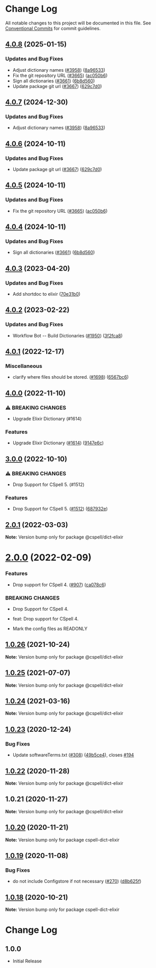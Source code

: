 # Change Log

All notable changes to this project will be documented in this file.
See [Conventional Commits](https://conventionalcommits.org) for commit guidelines.

## [4.0.8](https://github.com/holtskinner/cspell-dicts/compare/@cspell/dict-elixir-v4.0.7...@cspell/dict-elixir@4.0.8) (2025-01-15)


### Updates and Bug Fixes

* Adjust dictionary names ([#3958](https://github.com/holtskinner/cspell-dicts/issues/3958)) ([8a96533](https://github.com/holtskinner/cspell-dicts/commit/8a96533bec21280103740868b81559437c413501))
* Fix the git repository URL ([#3665](https://github.com/holtskinner/cspell-dicts/issues/3665)) ([ac050b6](https://github.com/holtskinner/cspell-dicts/commit/ac050b697d57820109995e92fac5ccc32ced1723))
* Sign all dictionaries ([#3661](https://github.com/holtskinner/cspell-dicts/issues/3661)) ([6b8d560](https://github.com/holtskinner/cspell-dicts/commit/6b8d560cf51a593458ce42bca415859f872cfc97))
* Update package git url ([#3667](https://github.com/holtskinner/cspell-dicts/issues/3667)) ([629c7d0](https://github.com/holtskinner/cspell-dicts/commit/629c7d0a5e1bacad1d3874b1f8372edc3494ef97))

## [4.0.7](https://github.com/streetsidesoftware/cspell-dicts/compare/@cspell/dict-elixir@4.0.6...@cspell/dict-elixir@4.0.7) (2024-12-30)


### Updates and Bug Fixes

* Adjust dictionary names ([#3958](https://github.com/streetsidesoftware/cspell-dicts/issues/3958)) ([8a96533](https://github.com/streetsidesoftware/cspell-dicts/commit/8a96533bec21280103740868b81559437c413501))

## [4.0.6](https://github.com/streetsidesoftware/cspell-dicts/compare/@cspell/dict-elixir@4.0.5...@cspell/dict-elixir@4.0.6) (2024-10-11)


### Updates and Bug Fixes

* Update package git url ([#3667](https://github.com/streetsidesoftware/cspell-dicts/issues/3667)) ([629c7d0](https://github.com/streetsidesoftware/cspell-dicts/commit/629c7d0a5e1bacad1d3874b1f8372edc3494ef97))

## [4.0.5](https://github.com/streetsidesoftware/cspell-dicts/compare/@cspell/dict-elixir@4.0.4...@cspell/dict-elixir@4.0.5) (2024-10-11)


### Updates and Bug Fixes

* Fix the git repository URL ([#3665](https://github.com/streetsidesoftware/cspell-dicts/issues/3665)) ([ac050b6](https://github.com/streetsidesoftware/cspell-dicts/commit/ac050b697d57820109995e92fac5ccc32ced1723))

## [4.0.4](https://github.com/streetsidesoftware/cspell-dicts/compare/@cspell/dict-elixir@4.0.3...@cspell/dict-elixir@4.0.4) (2024-10-11)


### Updates and Bug Fixes

* Sign all dictionaries ([#3661](https://github.com/streetsidesoftware/cspell-dicts/issues/3661)) ([6b8d560](https://github.com/streetsidesoftware/cspell-dicts/commit/6b8d560cf51a593458ce42bca415859f872cfc97))

## [4.0.3](https://github.com/streetsidesoftware/cspell-dicts/compare/@cspell/dict-elixir@4.0.2...@cspell/dict-elixir@4.0.3) (2023-04-20)


### Updates and Bug Fixes

* Add shortdoc to elixir ([70e31b0](https://github.com/streetsidesoftware/cspell-dicts/commit/70e31b0636bb7fa2f50986c5766fab899098deb3))

## [4.0.2](https://github.com/streetsidesoftware/cspell-dicts/compare/@cspell/dict-elixir@4.0.1...@cspell/dict-elixir@4.0.2) (2023-02-22)


### Updates and Bug Fixes

* Workflow Bot -- Build Dictionaries ([#1950](https://github.com/streetsidesoftware/cspell-dicts/issues/1950)) ([3f2fca8](https://github.com/streetsidesoftware/cspell-dicts/commit/3f2fca8b64c800723cc572f5ef83e92d5ec64673))

## [4.0.1](https://github.com/streetsidesoftware/cspell-dicts/compare/@cspell/dict-elixir@4.0.0...@cspell/dict-elixir@4.0.1) (2022-12-17)


### Miscellaneous

* clarify where files should be stored. ([#1698](https://github.com/streetsidesoftware/cspell-dicts/issues/1698)) ([6567bc6](https://github.com/streetsidesoftware/cspell-dicts/commit/6567bc62130404cb32945bdcc3bf07316c839396))

## [4.0.0](https://github.com/streetsidesoftware/cspell-dicts/compare/@cspell/dict-elixir@3.0.0...@cspell/dict-elixir@4.0.0) (2022-11-10)


### ⚠ BREAKING CHANGES

* Upgrade Elixir Dictionary (#1614)

### Features

* Upgrade Elixir Dictionary ([#1614](https://github.com/streetsidesoftware/cspell-dicts/issues/1614)) ([9147e6c](https://github.com/streetsidesoftware/cspell-dicts/commit/9147e6c81a3fb6b67c28a673bcaa5d0d6d5fe558))

## [3.0.0](https://github.com/streetsidesoftware/cspell-dicts/compare/@cspell/dict-elixir@2.0.1...@cspell/dict-elixir@3.0.0) (2022-10-10)


### ⚠ BREAKING CHANGES

* Drop Support for CSpell 5. (#1512)

### Features

* Drop Support for CSpell 5. ([#1512](https://github.com/streetsidesoftware/cspell-dicts/issues/1512)) ([687932e](https://github.com/streetsidesoftware/cspell-dicts/commit/687932e187e4bce87d7904e3a2e53dd6de6ac372))

## [2.0.1](https://github.com/streetsidesoftware/cspell-dicts/compare/@cspell/dict-elixir@2.0.0...@cspell/dict-elixir@2.0.1) (2022-03-03)

**Note:** Version bump only for package @cspell/dict-elixir





# [2.0.0](https://github.com/streetsidesoftware/cspell-dicts/compare/@cspell/dict-elixir@1.0.26...@cspell/dict-elixir@2.0.0) (2022-02-09)


### Features

* Drop support for CSpell 4. ([#907](https://github.com/streetsidesoftware/cspell-dicts/issues/907)) ([ca078c6](https://github.com/streetsidesoftware/cspell-dicts/commit/ca078c6a2e188cc3cf6276db1ba7e007f0f06f27))


### BREAKING CHANGES

* Drop Support for CSpell 4.

* feat: Drop support for CSpell 4.
* Mark the config files as READONLY





## [1.0.26](https://github.com/streetsidesoftware/cspell-dicts/compare/@cspell/dict-elixir@1.0.25...@cspell/dict-elixir@1.0.26) (2021-10-24)

**Note:** Version bump only for package @cspell/dict-elixir





## [1.0.25](https://github.com/streetsidesoftware/cspell-dicts/compare/@cspell/dict-elixir@1.0.24...@cspell/dict-elixir@1.0.25) (2021-07-07)

**Note:** Version bump only for package @cspell/dict-elixir





## [1.0.24](https://github.com/streetsidesoftware/cspell-dicts/compare/@cspell/dict-elixir@1.0.23...@cspell/dict-elixir@1.0.24) (2021-03-16)

**Note:** Version bump only for package @cspell/dict-elixir





## [1.0.23](https://github.com/streetsidesoftware/cspell-dicts/compare/@cspell/dict-elixir@1.0.22...@cspell/dict-elixir@1.0.23) (2020-12-24)


### Bug Fixes

* Update softwareTerms.txt ([#308](https://github.com/streetsidesoftware/cspell-dicts/issues/308)) ([49b5ce4](https://github.com/streetsidesoftware/cspell-dicts/commit/49b5ce4a2436f3c99969d6425128d55f84c8a7fc)), closes [#194](https://github.com/streetsidesoftware/cspell-dicts/issues/194)





## [1.0.22](https://github.com/streetsidesoftware/cspell-dicts/compare/@cspell/dict-elixir@1.0.21...@cspell/dict-elixir@1.0.22) (2020-11-28)

**Note:** Version bump only for package @cspell/dict-elixir





## 1.0.21 (2020-11-27)

**Note:** Version bump only for package @cspell/dict-elixir





## [1.0.20](https://github.com/streetsidesoftware/cspell-dicts/compare/cspell-dict-elixir@1.0.19...cspell-dict-elixir@1.0.20) (2020-11-21)

**Note:** Version bump only for package cspell-dict-elixir

## [1.0.19](https://github.com/streetsidesoftware/cspell-dicts/compare/cspell-dict-elixir@1.0.18...cspell-dict-elixir@1.0.19) (2020-11-08)

### Bug Fixes

- do not include Configstore if not necessary ([#270](https://github.com/streetsidesoftware/cspell-dicts/issues/270)) ([d8b625f](https://github.com/streetsidesoftware/cspell-dicts/commit/d8b625f2f42d5cc6c4a9390216ac1e5037886e44))

## [1.0.18](https://github.com/streetsidesoftware/cspell-dicts/compare/cspell-dict-elixir@1.0.17...cspell-dict-elixir@1.0.18) (2020-10-21)

**Note:** Version bump only for package cspell-dict-elixir

# Change Log

## 1.0.0

- Initial Release
